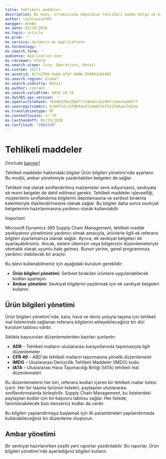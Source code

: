 ```yaml
---
title: Tehlikeli maddeler
description: Bu konu, ortamınızda depolanan tehlikeli madde belge ve bilgileri hakkında bilgi sağlamaktadır.
author: lachlancashMS
manager: AnnBe
ms.date: 01/10/2020
ms.topic: article
ms.prod: ''
ms.service: dynamics-ax-applications
ms.technology: ''
ms.search.form: ''
audience: Application User
ms.reviewer: kfend
ms.search.scope: Core, Operations, Retail
ms.custom: 19171
ms.assetid: 81fa3709-4ab8-4fbf-9806-359892a05985
ms.search.region: Global
ms.search.industry: Retail
ms.author: conradv
ms.search.validFrom: 2019-10-14
ms.dyn365.ops.version: ''
ms.openlocfilehash: 76dd6539e39bb77c546e613b290fc5decba9457f
ms.sourcegitcommit: 4c60f5dccdf0b94ed110a657ef331546adc5424a
ms.translationtype: HT
ms.contentlocale: tr-TR
ms.lasthandoff: 01/23/2020
ms.locfileid: "2982320"
---
```

# <a name="hazardous-materials"></a>Tehlikeli maddeler

[!include [banner](../includes/banner.md)]

Tehlikeli maddeler hakkındaki bilgiler Ürün bilgileri yönetimi'nde ayarlanır. Bu modül, ambar yönetimiyle yazdırılabilen belgeleri de sağlar.

Tehlikeli mal olarak sınıflandırılmış malzemeler sevk ediyorsanız, sevkiyata ek resmi belgeler de dahil edilmesi gerekir. Tehlikeli maddeler işlevselliği, müşterilerin sınıflandırma bilgilerini depolamasına ve serbest bırakma kalemleriyle ilişkilendirmesine olanak sağlar. Bu bilgiler daha sonra sevkiyat belgelerinin hazırlanmasına yardımcı olarak kullanılabilir.

> [!IMPORTANT]
> Microsoft Dynamics 365 Supply Chain Management, tehlikeli madde sevkiyatının yönetimine yardımcı olmak amacıyla, ürünlerle ilgili ek referans bilgileri ayarlamanıza olanak sağlar. Ayrıca, ek sevkiyat belgeleri de ayarlayabilirsiniz. Ancak, sistem ülkenizin veya bölgenizin düzenlemeleriyle otomatik olarak uyumlu hale gelmez. Bunun yerine, genel programınıza yardımcı olabilecek bir araçtır.

Bu işlevi kullanabilmeniz için aşağıdaki kurulum gereklidir:

- **Ürün bilgileri yönetimi:** Serbest bırakılan ürünlere uygulanabilecek kodları ayarlayın.
- **Ambar yönetimi:** Sevkiyat bilgilerini yazdırmak için ek sevkiyat belgeleri kullanın.

## <a name="product-information-management"></a>Ürün bilgileri yönetimi

Ürün bilgileri yönetimi'nde, kara, hava ve deniz yoluyla taşıma için tehlikeli mal listelerinde sağlanan referans bilgilerini ekleyebileceğiniz bir dizi kurulum tablosu vardır.

Sıklıkla başvurulan düzenlemelerden bazıları şunlardır:

- **ADR** – Tehlikeli malların uluslararası karayollarında taşınmasıyla ilgili düzenlemeler
- **CFR 49** – ABD'de tehlikeli malların taşınmasına yönelik düzenlemeler
- **IMDG** – Uluslararası Denizcilik Tehlikeli Maddeler (IMDG) kodu
- **IATA** – Uluslararası Hava Taşımacılığı Birliği (IATA) tehlikeli mal düzenlemeleri

Bu düzenlemelerin her biri, referans kodları içeren bir tehlikeli mallar listesi içerir. Her bir taşıma türünün listeleri, paylaşılan uluslararası sınıflandırmalarda birleştirilir. Supply Chain Management, bu listelerdeki paylaşılan kodlar için bir başvuru tablosu sağlar. Her listede, tanımlanabilecek bazı benzersiz kodlar da vardır.

Bu bilgileri yapılandırmaya başlamak için ilk parametreleri yapılandırmada kullanabileceğiniz bir düzenleme oluşturun.

## <a name="warehouse-management"></a>Ambar yönetimi

Bir sevkiyat hazırlanırken çeşitli yeni raporlar yazdırılabilir. Bu raporlar, Ürün bilgileri yönetimi'nde ayarladığınız bilgileri kullanır.
